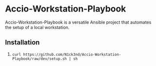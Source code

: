 # Accio-Workstation-Playbook

Accio-Workstation-Playbook is a versatile Ansible project that automates the setup of a local workstation.

## Installation

1. `curl https://github.com/N1ck3nd/Accio-Workstation-Playbook/raw/dev/setup.sh | sh`